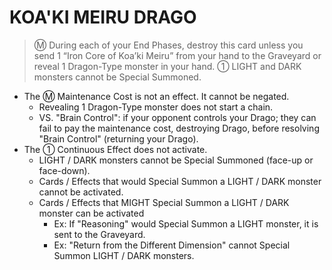 
# KOA'KI MEIRU DRAGO  
> Ⓜ During each of your End Phases, destroy this card unless you send 1 “Iron Core of Koa’ki Meiru” from your hand to the Graveyard or reveal 1 Dragon-Type monster in your hand. ① LIGHT and DARK monsters cannot be Special Summoned.

*   The Ⓜ Maintenance Cost is not an effect. It cannot be negated.
    *   Revealing 1 Dragon-Type monster does not start a chain.
    *   VS. "Brain Control": if your opponent controls your Drago; they can fail to pay the maintenance cost, destroying Drago, before resolving "Brain Control" (returning your Drago).
*   The ① Continuous Effect does not activate.
    *   LIGHT / DARK monsters cannot be Special Summoned (face-up or face-down).
    *   Cards / Effects that would Special Summon a LIGHT / DARK monster cannot be activated.
    *   Cards / Effects that MIGHT Special Summon a LIGHT / DARK monster can be activated
        *   Ex: If "Reasoning" would Special Summon a LIGHT monster, it is sent to the Graveyard.
        *   Ex: "Return from the Different Dimension" cannot Special Summon LIGHT / DARK monsters.

  